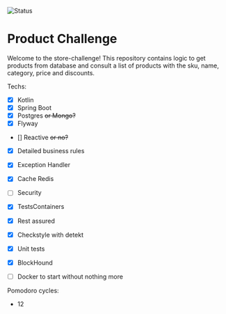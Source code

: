 ![Status](https://github.com/iundarigun/store-challenge/actions/workflows/coroutines-ci.yml/badge.svg)

# Product Challenge

Welcome to the store-challenge! This repository contains logic to get products from database and consult a list of products with the sku, name, category, price and discounts.


Techs:
- [X] Kotlin
- [X] Spring Boot
- [X] Postgres ~~or Mongo?~~
- [X] Flyway
- [] Reactive ~~or no?~~
- [X] Detailed business rules
- [X] Exception Handler
- [X] Cache Redis
- [ ] Security
- [X] TestsContainers
- [X] Rest assured
- [X] Checkstyle with detekt

- [X] Unit tests
- [X] BlockHound
- [ ] Docker to start without nothing more

Pomodoro cycles:
- 12
